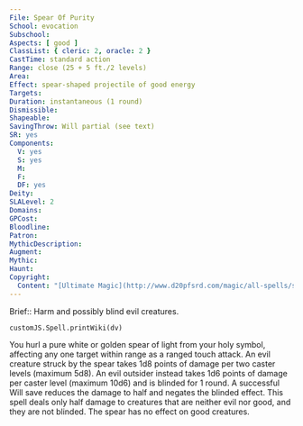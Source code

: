 ```yaml
---
File: Spear Of Purity
School: evocation
Subschool: 
Aspects: [ good ]
ClassList: { cleric: 2, oracle: 2 }
CastTime: standard action
Range: close (25 + 5 ft./2 levels)
Area: 
Effect: spear-shaped projectile of good energy
Targets: 
Duration: instantaneous (1 round)
Dismissible: 
Shapeable: 
SavingThrow: Will partial (see text)
SR: yes
Components:
  V: yes
  S: yes
  M: 
  F: 
  DF: yes
Deity: 
SLALevel: 2
Domains: 
GPCost: 
Bloodline: 
Patron: 
MythicDescription: 
Augment: 
Mythic: 
Haunt: 
Copyright:
  Content: "[Ultimate Magic](http://www.d20pfsrd.com/magic/all-spells/s/spear-of-purity)"
---
```

Brief:: Harm and possibly blind evil creatures.

```dataviewjs
customJS.Spell.printWiki(dv)
```

You hurl a pure white or golden spear of light from your holy symbol, affecting any one target within range as a ranged touch attack.  An evil creature struck by the spear takes 1d8 points of damage per two caster levels (maximum 5d8). An evil outsider instead takes 1d6 points of damage per caster level (maximum 10d6) and is blinded for 1 round. A successful Will save reduces the damage to half and negates the blinded effect. This spell deals only half damage to creatures that are neither evil nor good, and they are not blinded. The spear has no effect on good creatures.
